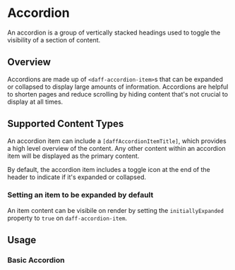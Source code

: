 # Accordion
An accordion is a group of vertically stacked headings used to toggle the visibility of a section of content.

## Overview
Accordions are made up of `<daff-accordion-item>`s that can be expanded or collapsed to display large amounts of information. Accordions are helpful to shorten pages and reduce scrolling by hiding content that's not crucial to display at all times.

## Supported Content Types
An accordion item can include a `[daffAccordionItemTitle]`, which provides a high level overview of the content. Any other content within an accordion item will be displayed as the primary content.

By default, the accordion item includes a toggle icon at the end of the header to indicate if it's expanded or collapsed.

### Setting an item to be expanded by default 
An item content can be visibile on render by setting the `initiallyExpanded` property to `true` on `daff-accordion-item`.

## Usage

### Basic Accordion
<design-land-example-viewer-container example="basic-accordion"></design-land-example-viewer-container>